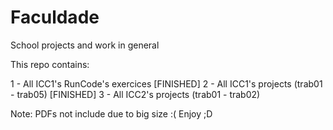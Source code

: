 # Faculdade
School projects and work in general

This repo contains:

1 - All ICC1's RunCode's exercices [FINISHED]
2 - All ICC1's projects (trab01 - trab05) [FINISHED]
3 - All ICC2's projects (trab01 - trab02)

Note: PDFs not include due to big size :(
Enjoy ;D
